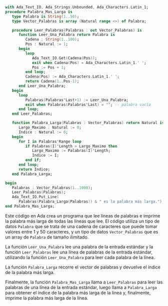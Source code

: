 ```ada
with Ada_Text_IO, Ada_Strings.Unbounded, Ada_Characters.Latin_1;
procedure Palabra_Mas_Larga is
   type Palabra is String(1..50);
   type Vector_Palabras is array (Natural range <>) of Palabra;

   procedure Leer_Palabras(Palabras : out Vector_Palabras) is
      function Leer_Una_Palabra return Palabra is
         Cadena : String(1..100);
         Pos : Natural := 1;
      begin
         loop
            Ada_Text_IO.Get(Cadena(Pos));
            exit when Cadena(Pos) = Ada_Characters.Latin_1.' ';
            Pos := Pos + 1;
         end loop;
         Cadena(Pos) := Ada_Characters.Latin_1.' ';
         return Cadena(1..Pos-1);
      end Leer_Una_Palabra;
   begin
      loop
         Palabras(Palabras'Last+1) := Leer_Una_Palabra;
         exit when Palabras(Palabras'Last) = ""; -- palabra vacía
      end loop;
   end Leer_Palabras;

   function Palabra_Larga(Palabras : Vector_Palabras) return Natural is
      Largo_Maximo : Natural := 0;
      Indice : Natural := 0;
   begin
      for I in Palabras'Range loop
         if Palabras(I)'Length > Largo_Maximo then
            Largo_Maximo := Palabras(I)'Length;
            Indice := I;
         end if;
      end loop;
      return Indice;
   end Palabra_Larga;

begin
   Palabras : Vector_Palabras(1..1000);
   Leer_Palabras(Palabras);
   Ada_Text_IO.Put_Line(
      Palabras(Palabra_Larga(Palabras)) & " es la palabra más larga.");
end Palabra_Mas_Larga;
```

Este código en Ada crea un programa que lee líneas de palabras e imprime la palabra más larga de todas las líneas que lee. El código utiliza un tipo de datos `Palabra` que se trata de una cadena de caracteres que puede tomar valores entre 1 y 50 caracteres, y un tipo de datos `Vector_Palabras` que es un array de `Palabra` de tamaño ilimitado.

La función `Leer_Una_Palabra` lee una palabra de la entrada estándar y la función `Leer_Palabras` lee una línea de palabras de la entrada estándar, utilizando la función `Leer_Una_Palabra` para leer cada palabra de la línea.

La función `Palabra_Larga` recorre el vector de palabras y devuelve el índice de la palabra más larga.

Finalmente, la función `Palabra_Mas_Larga` llama a `Leer_Palabras` para leer las palabras de una línea de la entrada estándar, luego llama a `Palabra_Larga` para obtener el índice de la palabra más larga de la línea y, finalmente, imprime la palabra más larga de la línea.